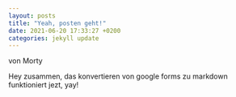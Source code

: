 ```yaml
---
layout: posts
title: "Yeah, posten geht!"
date: 2021-06-20 17:33:27 +0200
categories: jekyll update
---
```



von Morty


Hey zusammen, das konvertieren von google forms zu markdown funktioniert jezt, yay!

